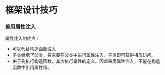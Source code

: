 # 框架设计技巧



### 善用属性注入

属性注入的优点：

- 可以代替构造函数注入
- 子类继承了父类，只需要在父类中进行属性注入，子类即可获得相应访问。
- 由于先执行构造函数，其次执行属性的定义。因此采用属性注入，不能在构造函数中引用属性值。



